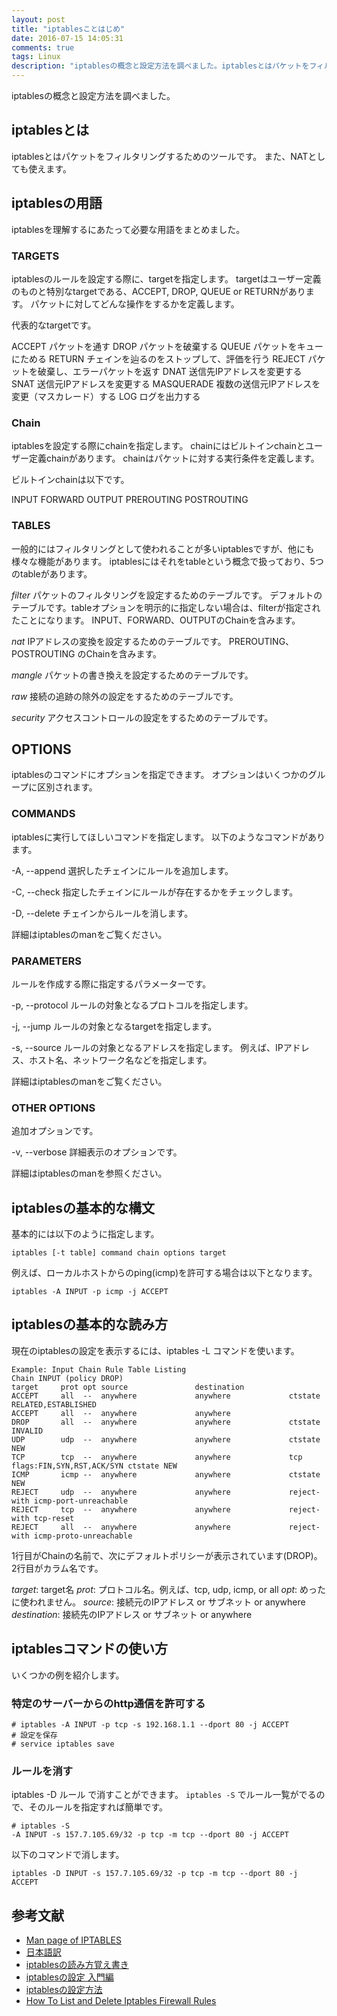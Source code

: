 ```yaml
---
layout: post
title: "iptablesことはじめ"
date: 2016-07-15 14:05:31
comments: true
tags: Linux
description: "iptablesの概念と設定方法を調べました。iptablesとはパケットをフィルタリングするためのツールです。また、NATとしても使えます。また、iptablesを理解するにあたって必要な用語もまとめています。"
---
```


iptablesの概念と設定方法を調べました。

## iptablesとは

iptablesとはパケットをフィルタリングするためのツールです。
また、NATとしても使えます。

## iptablesの用語

iptablesを理解するにあたって必要な用語をまとめました。

### TARGETS

iptablesのルールを設定する際に、targetを指定します。
targetはユーザー定義のものと特別なtargetである、ACCEPT, DROP, QUEUE or RETURNがあります。
パケットに対してどんな操作をするかを定義します。

代表的なtargetです。

ACCEPT
パケットを通す
DROP
パケットを破棄する
QUEUE
パケットをキューにためる
RETURN
チェインを辿るのをストップして、評価を行う
REJECT
パケットを破棄し、エラーパケットを返す
DNAT
送信先IPアドレスを変更する
SNAT
送信元IPアドレスを変更する
MASQUERADE
複数の送信元IPアドレスを変更（マスカレード）する
LOG
ログを出力する

### Chain

iptablesを設定する際にchainを指定します。
chainにはビルトインchainとユーザー定義chainがあります。
chainはパケットに対する実行条件を定義します。

ビルトインchainは以下です。

INPUT
FORWARD
OUTPUT
PREROUTING
POSTROUTING

### TABLES

一般的にはフィルタリングとして使われることが多いiptablesですが、他にも様々な機能があります。
iptablesにはそれをtableという概念で扱っており、5つのtableがあります。

*filter*
パケットのフィルタリングを設定するためのテーブルです。
デフォルトのテーブルです。tableオプションを明示的に指定しない場合は、filterが指定されたことになります。
INPUT、FORWARD、OUTPUTのChainを含みます。

*nat*
IPアドレスの変換を設定するためのテーブルです。
PREROUTING、POSTROUTING のChainを含みます。

*mangle*
パケットの書き換えを設定するためのテーブルです。

*raw*
接続の追跡の除外の設定をするためのテーブルです。

*security*
アクセスコントロールの設定をするためのテーブルです。

## OPTIONS

iptablesのコマンドにオプションを指定できます。
オプションはいくつかのグループに区別されます。

### COMMANDS

iptablesに実行してほしいコマンドを指定します。
以下のようなコマンドがあります。

-A, --append
選択したチェインにルールを追加します。

-C, --check
指定したチェインにルールが存在するかをチェックします。

-D, --delete
チェインからルールを消します。

詳細はiptablesのmanをご覧ください。

### PARAMETERS

ルールを作成する際に指定するパラメーターです。

-p, --protocol
ルールの対象となるプロトコルを指定します。

-j, --jump
ルールの対象となるtargetを指定します。

-s, --source
ルールの対象となるアドレスを指定します。
例えば、IPアドレス、ホスト名、ネットワーク名などを指定します。

詳細はiptablesのmanをご覧ください。

### OTHER OPTIONS

追加オプションです。

-v, --verbose
詳細表示のオプションです。

詳細はiptablesのmanを参照ください。

## iptablesの基本的な構文

基本的には以下のように指定します。

```
iptables [-t table] command chain options target
```

例えば、ローカルホストからのping(icmp)を許可する場合は以下となります。

```
iptables -A INPUT -p icmp -j ACCEPT
```

## iptablesの基本的な読み方

現在のiptablesの設定を表示するには、iptables -L コマンドを使います。

```
Example: Input Chain Rule Table Listing
Chain INPUT (policy DROP)
target     prot opt source               destination
ACCEPT     all  --  anywhere             anywhere             ctstate RELATED,ESTABLISHED
ACCEPT     all  --  anywhere             anywhere
DROP       all  --  anywhere             anywhere             ctstate INVALID
UDP        udp  --  anywhere             anywhere             ctstate NEW
TCP        tcp  --  anywhere             anywhere             tcp flags:FIN,SYN,RST,ACK/SYN ctstate NEW
ICMP       icmp --  anywhere             anywhere             ctstate NEW
REJECT     udp  --  anywhere             anywhere             reject-with icmp-port-unreachable
REJECT     tcp  --  anywhere             anywhere             reject-with tcp-reset
REJECT     all  --  anywhere             anywhere             reject-with icmp-proto-unreachable
```

1行目がChainの名前で、次にデフォルトポリシーが表示されています(DROP)。
2行目がカラム名です。

*target*: target名
*prot*: プロトコル名。例えば、tcp, udp, icmp, or all
*opt*: めったに使われません。
*source*: 接続元のIPアドレス or サブネット or anywhere
*destination*: 接続先のIPアドレス or サブネット or anywhere

## iptablesコマンドの使い方

いくつかの例を紹介します。

### 特定のサーバーからのhttp通信を許可する

```
# iptables -A INPUT -p tcp -s 192.168.1.1 --dport 80 -j ACCEPT
# 設定を保存
# service iptables save
```

### ルールを消す

iptables -D ルール で消すことができます。
`iptables -S` でルール一覧がでるので、そのルールを指定すれば簡単です。

```
# iptables -S
-A INPUT -s 157.7.105.69/32 -p tcp -m tcp --dport 80 -j ACCEPT
```

以下のコマンドで消します。

```
iptables -D INPUT -s 157.7.105.69/32 -p tcp -m tcp --dport 80 -j ACCEPT
```

## 参考文献

* [Man page of IPTABLES](http://linux.die.net/man/8/iptables)
* [日本語訳](https://linuxjm.osdn.jp/html/iptables/man8/iptables.8.html)
* [iptablesの読み方覚え書き](http://qiita.com/kmikmy/items/d279b1b993661ba7dbe4)
* [iptablesの設定 入門編](http://murayama.hatenablog.com/entry/20100206/1265444193)
* [iptablesの設定方法](https://help.sakura.ad.jp/app/answers/detail/a_id/2423/~/iptables%E3%81%AE%E8%A8%AD%E5%AE%9A%E6%96%B9%E6%B3%95)
* [How To List and Delete Iptables Firewall Rules](https://www.digitalocean.com/community/tutorials/how-to-list-and-delete-iptables-firewall-rules)
